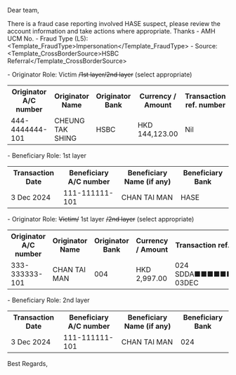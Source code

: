 Dear team,

There is a fraud case reporting involved HASE  suspect, please review the account information and take actions where appropriate. Thanks
\- AMH UCM No. 
\- Fraud Type (L5): <Template_FraudType>Impersonation</Template_FraudType>
\- Source: <Template_CrossBorderSource>HSBC Referral</Template_CrossBorderSource>

\- Originator Role: Victim ~~/1st layer/2nd layer~~ (select appropriate)
<table><tr><th>Originator A/C number</th><th>Originator Name</th><th>Originator Bank</th><th>Currency / Amount</th><th>Transaction ref. number</th></tr>
<tr><td><Template_Victim1_Account1_AccountNumber>444-4444444-101</Template_Victim1_Account1_AccountNumber></td><td><Template_Victim1_Name>CHEUNG TAK SHING</Template_Victim1_Name></td><td><Template_Victim1_Account1_Bank>HSBC</Template_Victim1_Account1_Bank></td><td><Template_Located_FraudPayment2_CurrencyAmount>HKD 144,123.00</Template_Located_FraudPayment2_CurrencyAmount></td><td>Nil</td></tr>
</table>

\- Beneficiary Role: 1st layer
<table><tr><th>Transaction Date</th><th>Beneficiary A/C number</th><th>Beneficiary Name (if any)</th><th>Beneficiary Bank</th></tr>
<tr><td><Template_Located_FraudPayment2_Date>3 Dec 2024</Template_Located_FraudPayment2_Date></td><td><Template_Suspect1_AccountNumber>111-111111-101 </Template_Suspect1_AccountNumber></td><td><Template_Suspect1_Name>CHAN TAI MAN</Template_Suspect1_Name></td><td><Template_Suspect1_Bank>HASE</Template_Suspect1_Bank></td></tr>
</table>

\- Originator Role: ~~Victim/~~ 1st layer ~~/2nd layer~~ (select appropriate)
<table><tr><th>Originator A/C number</th><th>Originator Name</th><th>Originator Bank</th><th>Currency / Amount</th><th>Transaction ref. number</th></tr>
<tr><td><Template_Counterparty1_Account1_AccountNumber>333-333333-101</Template_Counterparty1_Account1_AccountNumber></td><td><Template_Counterparty1_Name>CHAN TAI MAN </Template_Counterparty1_Name></td><td><Template_Counterparty1_Account1_Bank>004</Template_Counterparty1_Account1_Bank></td><td><Template_Located_FraudPayment1_CurrencyAmount>HKD 2,997.00</Template_Located_FraudPayment1_CurrencyAmount></td><td>024 SDDA■■■■■■■■■■ 03DEC</td></tr>
</table>

\- Beneficiary Role: 2nd layer
<table><tr><th>Transaction Date</th><th>Beneficiary A/C number</th><th>Beneficiary Name (if any)</th><th>Beneficiary Bank</th></tr>
<tr><td><Template_Located_FraudPayment1_Date>3 Dec 2024</Template_Located_FraudPayment1_Date></td><td><Template_Suspect1_AccountNumber>111-111111-101 </Template_Suspect1_AccountNumber></td><td><Template_Suspect1_Name>CHAN TAI MAN</Template_Suspect1_Name></td><td><Template_Suspect1_Bank>024</Template_Suspect1_Bank></td></tr>
</table>

Best Regards,